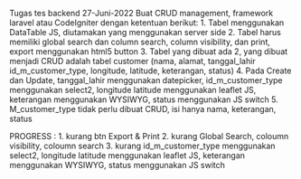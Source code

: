 Tugas tes backend 27-Juni-2022
  Buat CRUD management, framework laravel atau CodeIgniter dengan ketentuan berikut:
    1. Tabel menggunakan DataTable JS, diutamakan yang menggunakan server side
    2. Tabel harus memiliki global search dan column search, column visibility, dan print, export menggunakan html5 button
    3. Tabel yang dibuat ada 2, yang dibuat menjadi CRUD adalah tabel customer (nama, alamat, tanggal_lahir id_m_customer_type, longitude, latitude, keterangan, status) 
    4. Pada Create dan Update, tanggal_lahir menggunakan datepicker, id_m_customer_type menggunakan select2, longitude latitude menggunakan leaflet JS, keterangan menggunakan WYSIWYG, status menggunakan JS switch
    5. M_customer_type tidak perlu dibuat CRUD, isi hanya nama, keterangan, status

PROGRESS :
    1. kurang btn Export & Print
    2. kurang Global Search, coloumn visibility, coloumn search
    3. kurang id_m_customer_type menggunakan select2, longitude latitude menggunakan leaflet JS, keterangan menggunakan WYSIWYG, status menggunakan JS switch